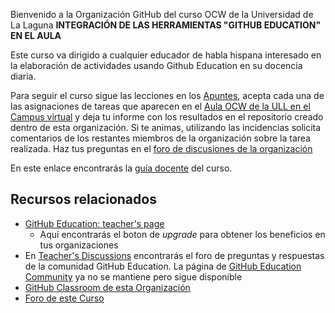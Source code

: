 Bienvenido a la Organización GitHub del curso OCW de la Universidad de La Laguna **INTEGRACIÓN DE LAS HERRAMIENTAS "GITHUB EDUCATION" EN EL AULA** 


Este curso va dirigido a cualquier educador de habla hispana interesado en la elaboración de actividades usando Github Education en su docencia diaria.

Para seguir el curso sigue las lecciones en los [Apuntes](https://ull-ocw-github-education.github.io/), acepta cada una de las asignaciones de tareas que aparecen en el [Aula OCW de la ULL en el Campus virtual](https://campusvirtual.ull.es/ocw/course/view.php?id=136) y deja tu informe con los resultados en el repositorio creado dentro de esta organización. Si te animas, utilizando las incidencias solicita comentarios de los restantes miembros de la organización sobre la tarea realizada.
Haz tus preguntas en el [foro de discusiones de la organización](https://github.com/orgs/ULL-OCW-GITHUB-EDUCATION/discussions)

En este enlace encontrarás la [guía docente](https://ull-ocw-github-education.github.io/assets/pdfs/anexo_2_guia_docente_rellena_v3.pdf) del curso.

## Recursos relacionados

* [GitHub Education: teacher's page](https://education.github.com/globalcampus/teacher) 
  - Aquí encontrarás el boton de *upgrade* para obtener los beneficios en tus organizaciones
* En [Teacher's Discussions](https://github.com/github-community/Global-Campus-Teachers/discussions) encontrarás el foro de preguntas y respuestas de la comunidad GitHub Education. La página de [GitHub Education Community](https://education.github.community/) ya no se mantiene pero sigue disponible
* [GitHub Classroom de esta Organización](https://classroom.github.com/classrooms/109737506-ull-ocw-github-education)
* [Foro de este Curso](https://github.com/orgs/ULL-OCW-GITHUB-EDUCATION/discussions)
